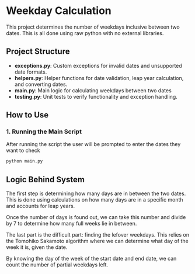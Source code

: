 # Weekday Calculation

This project determines the number of weekdays inclusive between two dates. This is all done using raw python with no external libraries.

## Project Structure

- **exceptions.py**: Custom exceptions for invalid dates and unsupported date formats.
- **helpers.py**: Helper functions for date validation, leap year calculation, and converting dates.
- **main.py**: Main logic for calculating weekdays between two dates
- **testing.py**: Unit tests to verify functionality and exception handling.

## How to Use

### 1. Running the Main Script

After running the script the user will be prompted to enter the dates they want to check

```bash
python main.py
```
## Logic Behind System

The first step is determining how many days are in between the two dates. This is done using calculations on how many days are in a specific month and accounts for leap years.

Once the number of days is found out, we can take this number and divide by 7 to determine how many full weeks lie in between. 

The last part is the difficult part: finding the lefover weekdays. This relies on the Tomohiko Sakamoto algorithm where we can determine what day of the week it is, given the date. 

By knowing the day of the week of the start date and end date, we can count the number of partial weekdays left. 
